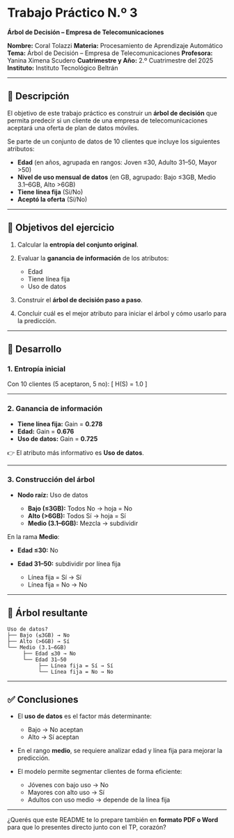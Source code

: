 # Trabajo Práctico N.º 3

**Árbol de Decisión – Empresa de Telecomunicaciones**

**Nombre:** Coral Tolazzi
**Materia:** Procesamiento de Aprendizaje Automático
**Tema:** Árbol de Decisión – Empresa de Telecomunicaciones
**Profesora:** Yanina Ximena Scudero
**Cuatrimestre y Año:** 2.º Cuatrimestre del 2025
**Instituto:** Instituto Tecnológico Beltrán

---

## 📌 Descripción

El objetivo de este trabajo práctico es construir un **árbol de decisión** que permita predecir si un cliente de una empresa de telecomunicaciones aceptará una oferta de plan de datos móviles.

Se parte de un conjunto de datos de 10 clientes que incluye los siguientes atributos:

* **Edad** (en años, agrupada en rangos: Joven ≤30, Adulto 31–50, Mayor >50)
* **Nivel de uso mensual de datos** (en GB, agrupado: Bajo ≤3GB, Medio 3.1–6GB, Alto >6GB)
* **Tiene línea fija** (Sí/No)
* **Aceptó la oferta** (Sí/No)

---

## 🎯 Objetivos del ejercicio

1. Calcular la **entropía del conjunto original**.
2. Evaluar la **ganancia de información** de los atributos:

   * Edad
   * Tiene línea fija
   * Uso de datos
3. Construir el **árbol de decisión paso a paso**.
4. Concluir cuál es el mejor atributo para iniciar el árbol y cómo usarlo para la predicción.

---

## 🧮 Desarrollo

### 1. Entropía inicial

Con 10 clientes (5 aceptaron, 5 no):
[
H(S) = 1.0
]

---

### 2. Ganancia de información

* **Tiene línea fija:** Gain = **0.278**
* **Edad:** Gain = **0.676**
* **Uso de datos:** Gain = **0.725**

👉 El atributo más informativo es **Uso de datos**.

---

### 3. Construcción del árbol

* **Nodo raíz:** Uso de datos

  * **Bajo (≤3GB):** Todos No → hoja = No
  * **Alto (>6GB):** Todos Sí → hoja = Sí
  * **Medio (3.1–6GB):** Mezcla → subdividir

En la rama **Medio**:

* **Edad ≤30:** No
* **Edad 31–50:** subdividir por línea fija

  * Línea fija = Sí → Sí
  * Línea fija = No → No

---

## 🌳 Árbol resultante

```
Uso de datos?
├── Bajo (≤3GB) → No
├── Alto (>6GB) → Sí
└── Medio (3.1–6GB)
     ├── Edad ≤30 → No
     └── Edad 31–50
          ├── Línea fija = Sí → Sí
          └── Línea fija = No → No
```

---

## ✅ Conclusiones

* El **uso de datos** es el factor más determinante:

  * Bajo → No aceptan
  * Alto → Sí aceptan
* En el rango **medio**, se requiere analizar edad y línea fija para mejorar la predicción.
* El modelo permite segmentar clientes de forma eficiente:

  * Jóvenes con bajo uso → No
  * Mayores con alto uso → Sí
  * Adultos con uso medio → depende de la línea fija

---

¿Querés que este README te lo prepare también en **formato PDF o Word** para que lo presentes directo junto con el TP, corazón?
